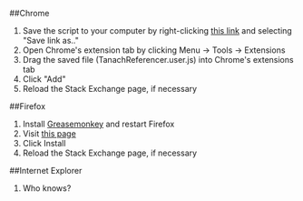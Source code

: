 ##Chrome

1. Save the script to your computer by right-clicking [this link](../../raw/master/MY.Referencer.user.js) and selecting "Save link as.."
2. Open Chrome's extension tab by clicking Menu -> Tools -> Extensions
3. Drag the saved file (TanachReferencer.user.js) into Chrome's extensions tab
4. Click "Add"
5. Reload the Stack Exchange page, if necessary

##Firefox

1. Install [Greasemonkey](https://addons.mozilla.org/en-us/firefox/addon/greasemonkey/?src=ss) and restart Firefox
2. Visit [this page](../../raw/master/MY.Referencer.user.js)
3. Click Install
4. Reload the Stack Exchange page, if necessary

##Internet Explorer

1. Who knows?
